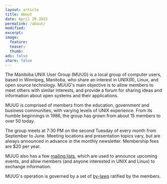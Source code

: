 ```yaml
---
layout: article
title: About
date: April 29 2015
permalink: /about/
modified:
excerpt:
image:
  feature:
  teaser:
  thumb:
ads: false  
share: false
---
```


The Manitoba UNIX User Group (MUUG) is a local group of computer users, based in Winnipeg, Manitoba, who share an interest in UNIX(R), Linux, and open source technology. MUUG's main objective is to allow members to meet others with similar interests, and provide a forum for sharing ideas and information about open systems and their applications.

MUUG is comprised of members from the education, government and business communities, with varying levels of UNIX experience. From its humble beginnings in 1986, the group has grown from about 15 members to over 50 today.

The group meets at 7:30 PM on the second Tuesday of every month from September to June. Meeting locations and presentation topics vary, but are always announced in advance in the monthly newsletter. Membership fees are $20 per year.

MUUG also has a few [mailing lists](/mailing-lists/), which are used to announce upcoming events, and allow members (and anyone interested in UNIX and Linux) to exchange information.

MUUG's operation is governed by a set of [by-laws](/by-laws/) ratified by the members.
